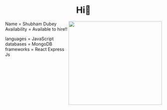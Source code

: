 
<h1 align="center">Hi👋<span style="margin-left:'5';">
</span></h1>
<img align='right' src="https://media.giphy.com/media/f3iwJFOVOwuy7K6FFw/giphy.gif" width="300" height="270" />



  Name = Shubham Dubey <br/>
  Availability = Available to hire!!


  languages  = JavaScript <br/>
  databases  = MongoDB <br/>
  frameworks = React Express Js <br/>





